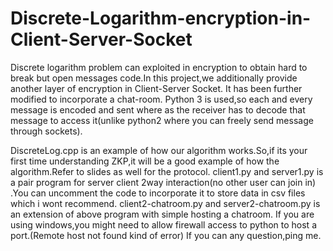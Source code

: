 # Discrete-Logarithm-encryption-in-Client-Server-Socket
Discrete logarithm problem can exploited in encryption to obtain hard to break but open messages code.In this project,we additionally provide another layer of encryption in Client-Server Socket. It has been further modified to incorporate a chat-room. Python 3 is used,so each and every message is encoded and sent where as the receiver has to decode that message to access it(unlike python2 where you can freely send message through sockets).  

DiscreteLog.cpp is an example of how our algorithm works.So,if its your first time understanding ZKP,it will be a good example of how the algorithm.Refer to slides as well for the protocol.
client1.py and server1.py is a pair program for server client 2way interaction(no other user can join in) .You can uncomment the code to incorporate it to store data in csv files which i wont recommend.
client2-chatroom.py and server2-chatroom.py is an extension of above program with simple hosting a chatroom.
If you are using windows,you might need to allow firewall access to python to host a port.(Remote host not found kind of error)
If you can any question,ping me.

